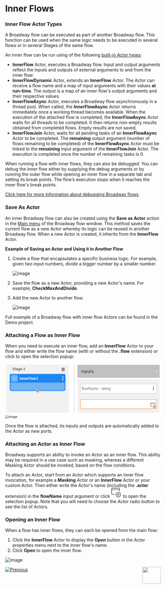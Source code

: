 # Inner Flows

### Inner Flow Actor Types
A Broadway flow can be executed as part of another Broadway flow. This function can be used when the same logic needs to be executed in several flows or in several Stages of the same flow. 

An inner flow can be run using of the following [built-in Actor types](04_built_in_actor_types.md):

* **InnerFlow** Actor, executes a Broadway flow. Input and output arguments reflect the inputs and outputs of external arguments to and from the inner flow.
* **InnerFlowDynamic** Actor, extends an **InnerFlow** Actor. The Actor can receive a flow name and a map of input arguments with their values **at run-time**. The output is a map of an inner flow's output arguments and their respective values.
* **InnerFlowAsync** Actor, executes a Broadway flow asynchronously in a thread pool. When called, the **InnerFlowAsync** Actor returns immediately once a working thread becomes available. When the execution of the attached flow is completed, the **InnerFlowAsync** Actor waits for all threads to be completed. It then returns non-empty results obtained from completed flows. Empty results are not saved.
* **InnerFlowJoin** Actor, waits for all pending tasks of an **InnerFlowAsync** Actor to be completed. The **remaining** output argument (number of flows remaining to be completed) of the **InnerFlowAsync** Actor must be linked to the **remaining** input argument of the **InnerFlowJoin** Actor. The execution is completed once the number of remaining tasks is 0.

When running a flow with inner flows, they can also be debugged. You can debug the inner flow either by supplying the debug arguments or by running the outer flow while opening an inner flow in a separate tab and setting its break points. The flow’s execution stops when it reaches the inner flow's break points.

[Click here for more information about debugging Broadway flows](25_broadway_flow_window_run_and_debug_flow.md).

### Save As Actor

An inner Broadway flow can also be created using the **Save as Actor** action in the [Main menu](18_broadway_flow_window.md#main-menu) of the Broadway flow window. This method saves the current flow as a new Actor whereby its logic can be reused in another Broadway flow. When a new Actor is created, it inherits from the **InnerFlow** Actor. 

**Example of Saving an Actor and Using it in Another Flow**

1. Create a flow that encapsulates a specific business logic. For example, given two input numbers, divide a bigger number by a smaller number. 


   <img src="images/99_22_01.PNG" alt="image"  />


2. Save the flow as a new Actor, providing a new Actor's name. For example, **CheckMaxAndDivide**.

4. Add the new Actor to another flow.

   <img src="images/99_22_02.PNG" alt="image"  />

Full example of a Broadway flow with inner flow Actors can be found in the Demo project.

### Attaching a Flow as Inner Flow

When you need to execute an inner flow, add an **InnerFlow** Actor to your flow and either write the flow name (with or without the **.flow** extension) or click to open the selection popup:

<img src="images/99_22_04.PNG" alt="image"  />

<img src="images/99_22_05.png" alt="image" style="zoom:70%;" />

Once the flow is attached, its inputs and outputs are automatically added to the Actor as new ports.

### Attaching an Actor as Inner Flow

Broadway supports an ability to invoke an Actor as an inner flow. This ability may be required in a use case such as masking, whereas a different Masking Actor should be invoked, based on the flow conditions. 

To attach an Actor, start from an Actor which supports an inner flow invocation, for example a **Masking** Actor or an **InnerFlow** Actor or your custom Actor. Then either write the Actor's name (including the **.actor** extension) in the **flowName** input argument or click <img src="images/99_22_06.png" style="zoom:80%;" /> to open the selection popup. Note that you will need to choose the Actor radio button to see the list of Actors.

### Opening an Inner Flow

When a flow has inner flows, they can each be opened from the main flow:

1. Click the **InnerFlow** Actor to display the **Open** button in the Actor properties menu next to the inner flow's name.
2. Click **Open** to open the inner flow.

![image](images/99_22_03.PNG)





[![Previous](/articles/images/Previous.png)](21b_iterations_with_condition.md)[<img align="right" width="60" height="54" src="/articles/images/Next.png">](23_transactions.md)
